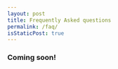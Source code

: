 ```yaml
---
layout: post
title: Frequently Asked questions
permalink: /faq/
isStaticPost: true
---
```


### Coming soon!

